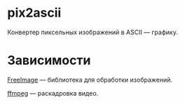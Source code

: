 # pix2ascii
Конвертер пиксельных изображений в ASCII — графику.

# Зависимости
<a href="https://freeimage.sourceforge.io/">FreeImage</a> — библиотека для обработки изображений.

<a href="https://ffmpeg.org/">ffmpeg</a> — раскадровка видео.
